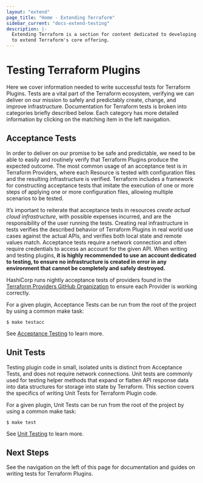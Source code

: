 ```yaml
---
layout: "extend"
page_title: "Home - Extending Terraform"
sidebar_current: "docs-extend-testing"
description: |-
  Extending Terraform is a section for content dedicated to developing Plugins
  to extend Terraform's core offering.
---
```


# Testing Terraform Plugins

Here we cover information needed to write successful tests for Terraform
Plugins. Tests are a vital part of the Terraform ecosystem, verifying we can
deliver on our mission to safely and predictably create, change, and improve
infrastructure. Documentation for Terraform tests is broken into categories
briefly described below. Each category has more detailed information by clicking
on the matching item in the left navigation. 

## Acceptance Tests 

In order to
deliver on our promise to be safe and predictable, we need to be able to easily
and routinely verify that Terraform Plugins produce the expected outcome. The
most common usage of an acceptance test is in Terraform Providers, where each
Resource is tested with configuration files and the resulting infrastructure is
verified. Terraform includes a framework for constructing acceptance tests that
imitate the execution of one or more steps of applying one or more configuration
files, allowing multiple scenarios to be tested.

It’s important to reiterate that acceptance tests in resources *create actual
cloud infrastructure*, with possible expenses incurred, and are the
responsibility of the user running the tests. Creating real infrastructure in
tests verifies the described behavior of Terraform Plugins in real world use
cases against the actual APIs,  and verifies both local state and remote values
match. Acceptance tests require a network connection and often require
credentials to access an account for the given API. When writing and testing
plugins, **it is highly recommended to use an account dedicated to testing, to
ensure no infrastructure is created in error in any environment that cannot be
completely and safely destroyed.**

HashiCorp runs nightly acceptance tests of providers found in the [Terraform
Providers GitHub Organization](https://github.com/terraform-providers) to ensure
each Provider is working correctly.

For a given plugin, Acceptance Tests can be run from the root of the project by
using a common make task:

```shell
$ make testacc 
```

See [Acceptance Testing](acceptance-tests/index.html) to learn more. 

## Unit Tests

Testing plugin code in small, isolated units is distinct from Acceptance Tests,
and does not require network connections. Unit tests are commonly used for
testing helper methods that expand or flatten API response data into data
structures for storage into state by Terraform. This section covers the
specifics of writing Unit Tests for Terraform Plugin code.

For a given plugin, Unit Tests can be run from the root of the project by using
a common make task:

```shell
$ make test
```

See [Unit Testing](unit-testing.html) to learn more. 

## Next Steps

See the navigation on the left of this page for documentation and guides on
writing tests for Terraform Plugins. 
